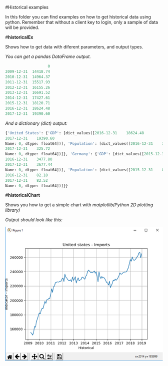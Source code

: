 #Historical examples

In this folder you can find examples on how to get historical data using python.
Remember that without a client key to login, only a sample of data will be provided.

#**historicalEx**

Shows how to get data with diferent parameters, and output types.

*You can get a pandas DataFrame output.*

```python
                   0
2009-12-31  14418.74
2010-12-31  14964.37
2011-12-31  15517.93
2012-12-31  16155.26
2013-12-31  16691.52
2014-12-31  17427.61
2015-12-31  18120.71
2016-12-31  18624.48
2017-12-31  19390.60
```
*And a dictionary (dict) output:*

```python
{'United States': {'GDP': [dict_values([2016-12-31    18624.48
2017-12-31    19390.60
Name: 0, dtype: float64])], 'Population': [dict_values([2016-12-31    323.41
2017-12-31    325.72
Name: 0, dtype: float64])]}, 'Germany': {'GDP': [dict_values([2015-12-31    3375.61
2016-12-31    3477.80
2017-12-31    3677.44
Name: 0, dtype: float64])], 'Population': [dict_values([2015-12-31    81.20
2016-12-31    82.18
2017-12-31    82.52
Name: 0, dtype: float64])]}}
```

#**historicalChart**

Shows you how to get a simple chart with *matplotlib(Python 2D plotting library)* 

*Output should look like this:*

![chart](chart.png)